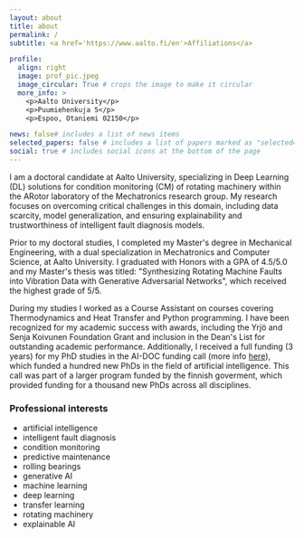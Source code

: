 ```yaml
---
layout: about
title: about
permalink: /
subtitle: <a href='https://www.aalto.fi/en'>Affiliations</a>

profile:
  align: right
  image: prof_pic.jpeg
  image_circular: True # crops the image to make it circular
  more_info: >
    <p>Aalto University</p>
    <p>Puumiehenkuja 5</p>
    <p>Espoo, Otaniemi 02150</p>

news: false# includes a list of news items
selected_papers: false # includes a list of papers marked as "selected={true}"
social: true # includes social icons at the bottom of the page
---
```


I am a doctoral candidate at Aalto University, specializing in Deep Learning (DL) solutions for condition monitoring (CM) of rotating machinery within the ARotor laboratory of the Mechatronics research group. My research focuses on overcoming critical challenges in this domain, including data scarcity, model generalization, and ensuring explainability and trustworthiness of intelligent fault diagnosis models.

Prior to my doctoral studies, I completed my Master's degree in Mechanical Engineering, with a dual specialization in Mechatronics and Computer Science, at Aalto University. I graduated with Honors with a GPA of 4.5/5.0 and my Master's thesis was titled: "Synthesizing Rotating Machine Faults into Vibration Data with Generative Adversarial Networks", which received the highest grade of 5/5.

During my studies I worked as a Course Assistant on courses covering Thermodynamics and Heat Transfer and Python programming. I have been recognized for my academic success with awards, including the Yrjö and Senja Koivunen Foundation Grant and inclusion in the Dean's List for outstanding academic performance. Additionally, I received a full funding (3 years) for my PhD studies in the AI-DOC funding call (more info [here](https://fcai.fi/doctoral-program)), which funded a hundred new PhDs in the field of artificial intelligence. This call was part of a larger program funded by the finnish goverment, which provided funding for a thousand new PhDs across all disciplines.



### Professional interests

- artificial intelligence
- intelligent fault diagnosis
- condition monitoring
- predictive maintenance
- rolling bearings
- generative AI
- machine learning
- deep learning
- transfer learning
- rotating machinery
- explainable AI
